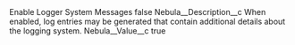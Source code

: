 <?xml version="1.0" encoding="UTF-8"?>
<CustomMetadata xmlns="http://soap.sforce.com/2006/04/metadata" xmlns:xsi="http://www.w3.org/2001/XMLSchema-instance" xmlns:xsd="http://www.w3.org/2001/XMLSchema">
    <label>Enable Logger System Messages</label>
    <protected>false</protected>
    <values>
        <field>Nebula__Description__c</field>
        <value xsi:type="xsd:string">When enabled, log entries may be generated that contain additional details about the logging system.</value>
    </values>
    <values>
        <field>Nebula__Value__c</field>
        <value xsi:type="xsd:string">true</value>
    </values>
</CustomMetadata>
